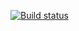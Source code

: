 [![Build status](https://ci.appveyor.com/api/projects/status/y23d4bx41wjnklby?svg=true)](https://ci.appveyor.com/project/TIgorT/aqaapi)
